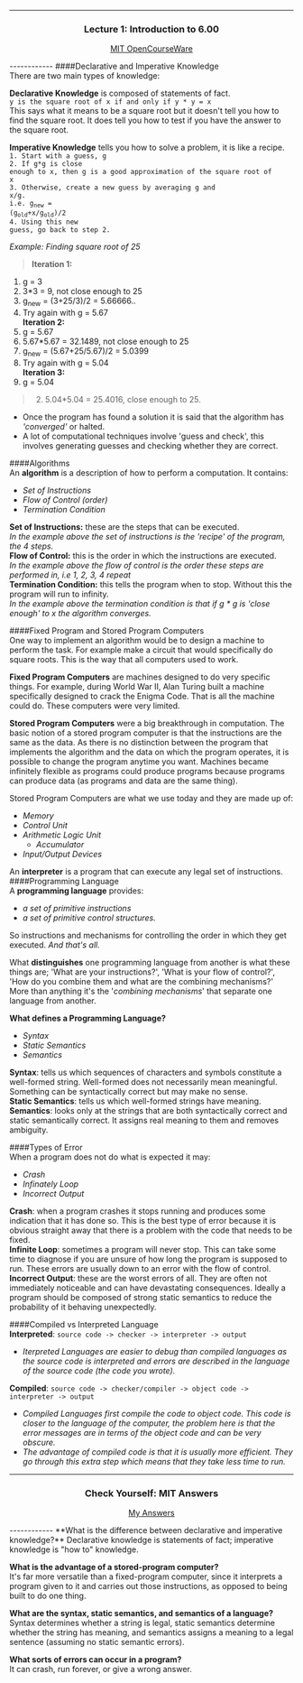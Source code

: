 ------------
<h3 align="center">
Lecture 1: Introduction to 6.00                                                                                                                                           	 
</h3>
<p align="center">
<a href="http://ocw.mit.edu/courses/electrical-engineering-and-computer-science/6-00sc-introduction-to-computer-science-and-programming-spring-2011/unit-1/lecture-1-introduction-to-6.00/">MIT OpenCourseWare</a>
</p>
------------
####Declarative and Imperative Knowledge<br>
There are two main types of knowledge:  
 
**Declarative Knowledge** is composed of statements of fact.  
`y is the square root of x if and only if y * y = x`  
This says what it means to be a square root but it doesn't tell you how to find the square root.
It does tell you how to test if you have the answer to the square root.  
 
**Imperative Knowledge** tells you how to solve a problem, it is like a recipe.   
<code>1. Start with a guess, g</code><br>
<code>2. If g*g is close enough to x, then g is a good approximation of the square root of x</code><br>
<code>3. Otherwise, create a new guess by averaging g and x/g.</code><br>
<code>i.e. g<sub>new</sub> = (g<sub>old</sub>+x/g<sub>old</sub>)/2</code><br>
<code>4. Using this new guess, go back to step 2.</code><br>
 

_Example: Finding square root of 25_  
> **Iteration 1:**  
1. g = 3  
2. 3*3 = 9, not close enough to 25  
3. g<sub>new</sub> = (3+25/3)/2 = 5.66666..  
4. Try again with g = 5.67   
__Iteration 2:__  
1. g = 5.67  
2. 5.67*5.67 = 32.1489, not close enough to 25  
3. g<sub>new</sub> = (5.67+25/5.67)/2 = 5.0399  
4. Try again with g = 5.04   
**Iteration 3:**  
1. g = 5.04  
> 2. 5.04*5.04 = 25.4016, close enough to 25. <br>

* Once the program has found a solution it is said that the algorithm has _'converged'_ or halted.  
* A lot of computational techniques involve 'guess and check', this involves generating guesses and checking whether they are correct.   

####Algorithms<br>
An **algorithm** is a description of how to perform a computation. It contains:
* _Set of Instructions_
* _Flow of Control (order)_
* _Termination Condition_

**Set of Instructions:** these are the steps that can be executed.<br>
_In the example above the set of instructions is the 'recipe' of the program, the 4 steps._  
**Flow of Control:** this is the order in which the instructions are executed.<br>
_In the example above the flow of control is the order these steps are performed in, i.e 1, 2, 3, 4 repeat_  
**Termination Condition:** this tells the program when to stop. Without this the program will run to infinity.<br>
_In the example above the termination condition is that if g * g is 'close enough' to x the algorithm converges._  
 
####Fixed Program and Stored Program Computers<br>
One way to implement an algorithm would be to design a machine to perform the task. For example make a circuit that would specifically do square roots. This is the way that all computers used to work.<br>
 
**Fixed Program Computers** are machines designed to do very specific things. For example, during World War II, Alan Turing built a machine specifically designed to crack the Enigma Code. That is all the machine could do. These computers were very limited.  
 
**Stored Program Computers** were a big breakthrough in computation. The basic notion of a stored program computer is that the instructions are the same as the data. As there is no distinction between the program that implements the algorithm and the data on which the program operates, it is possible to change the program anytime you want. Machines became infinitely flexible as programs could produce programs because programs can produce data (as programs and data are the same thing).  
 
Stored Program Computers are what we use today and they are made up of: <br>
* _Memory_
* _Control Unit_
* _Arithmetic Logic Unit_
  - _Accumulator_
* _Input/Output Devices_

An **interpreter** is a program that can execute any legal set of instructions.
####Programming Language<br>
A **programming language** provides:  
* _a set of primitive instructions_
* _a set of primitive control structures._
 
So instructions and mechanisms for controlling the order in which they get executed. _And that's all._
 
What **distinguishes** one programming language from another is what these things are; 'What are your instructions?', 'What is your flow of control?', 'How do you combine them and what are the combining mechanisms?'   
More than anything it's the '_combining mechanisms_' that separate one language from another.  
 
**What defines a Programming Language?**  
* _Syntax_
* _Static Semantics_
* _Semantics_
 
**Syntax**: tells us which sequences of characters and symbols constitute a well-formed string. Well-formed does not necessarily mean meaningful. Something can be syntactically correct but may make no sense.  
**Static Semantics**: tells us which well-formed strings have meaning.  
**Semantics**: looks only at the strings that are both syntactically correct and static semantically correct. It assigns real meaning to them and removes ambiguity.  
 
####Types of Error<br>
When a program does not do what is expected it may:  
* _Crash_  
* _Infinately Loop_  
* _Incorrect Output_
 
**Crash**: when a program crashes it stops running and produces some indication that it has done so. This is the best type of error because it is obvious straight away that there is a problem with the code that needs to be fixed.  
**Infinite Loop**: sometimes a program will never stop. This can take some time to diagnose if you are unsure of how long the program is supposed to run. These errors are usually down to an error with the flow of control.  
**Incorrect Output**: these are the worst errors of all. They are often not immediately noticeable and can have devastating consequences. Ideally a program should be composed of strong static semantics to reduce the probability of it behaving unexpectedly.  
 
####Compiled vs Interpreted Language<br>
**Interpreted**: `source code -> checker -> interpreter -> output`  
* _Iterpreted Languages are easier to debug than compiled languages as the source code is interpreted and errors are described in the language of the source code (the code you wrote)._  
 
**Compiled**: `source code -> checker/compiler -> object code -> interpreter -> output`  
* _Compiled Languages first compile the code to object code. This code is closer to the language of the computer, the problem here is that the error messages are in terms of the object code and can be very obscure._   
* _The advantage of compiled code is that it is usually more efficient. They go through this extra step which means that they take less time to run._ 
  
------------
<h3 align="center">
Check Yourself: MIT Answers                                                                                                                                                
</h3>
<p align="center">
<a href="linktomyanswers">My Answers</a>
</p>
------------
**What is the difference between declarative and imperative knowledge?**  
Declarative knowledge is statements of fact; imperative knowledge is "how to" knowledge.  
 
**What is the advantage of a stored-program computer?**  
It's far more versatile than a fixed-program computer, since it interprets a program given to it and carries out those instructions, as opposed to being built to do one thing.  
 
**What are the syntax, static semantics, and semantics of a language?**  
Syntax determines whether a string is legal, static semantics determine whether the string has meaning, and semantics assigns a meaning to a legal sentence (assuming no static semantic errors).  
 
**What sorts of errors can occur in a program?**  
It can crash, run forever, or give a wrong answer.  
